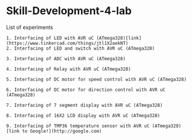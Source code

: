 # Skill-Development-4-lab
List of experiments

    1. Interfacing of LED with AVR uC (ATmega328)[link](https://www.tinkercad.com/things/jtl1X2aekNT)    
    2. Interfacing of LED and switch with AVR uC (ATmega328)
    
    3. Interfacing of ADC with AVR uC (ATmega328)
    
    4. Interfacing of Relay with AVR uC (ATmega328)
    
    5. Interfacing of DC motor for speed control with AVR uC (ATmega328)
    
    6. Interfacing of DC motor for direction control with AVR uC (ATmega328)
    
    7. Interfacing of 7 segment display with AVR uC (ATmega328)
    
    8. Interfacing of 16X2 LCD display with AVR uC (ATmega328)
    
    9. Interfacing of TMP36 temperature sensor with AVR uC (ATmega328)[link to Google!](http://google.com)
   
